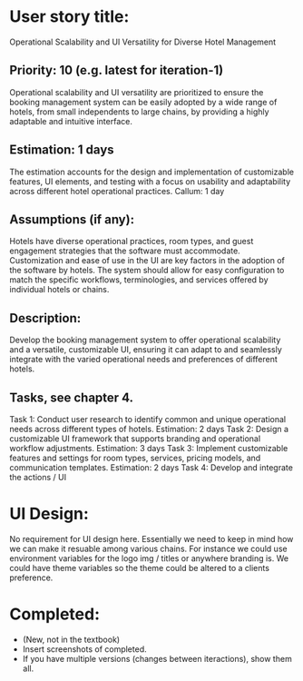 # User story title:  
Operational Scalability and UI Versatility for Diverse Hotel Management

## Priority: 10 (e.g. latest for iteration-1)
Operational scalability and UI versatility are prioritized to ensure the booking management system can be easily adopted by a wide range of hotels, from small independents to large chains, by providing a highly adaptable and intuitive interface.

## Estimation: 1 days
The estimation accounts for the design and implementation of customizable features, UI elements, and testing with a focus on usability and adaptability across different hotel operational practices.
Callum: 1 day

## Assumptions (if any):
Hotels have diverse operational practices, room types, and guest engagement strategies that the software must accommodate.
Customization and ease of use in the UI are key factors in the adoption of the software by hotels.
The system should allow for easy configuration to match the specific workflows, terminologies, and services offered by individual hotels or chains.

## Description: 
Develop the booking management system to offer operational scalability and a versatile, customizable UI, ensuring it can adapt to and seamlessly integrate with the varied operational needs and preferences of different hotels.

## Tasks, see chapter 4.

Task 1: Conduct user research to identify common and unique operational needs across different types of hotels. Estimation: 2 days
Task 2: Design a customizable UI framework that supports branding and operational workflow adjustments. Estimation: 3 days
Task 3: Implement customizable features and settings for room types, services, pricing models, and communication templates. Estimation: 2 days
Task 4: Develop and integrate the actions / UI


# UI Design:
No requirement for UI design here. Essentially we need to keep in mind how we can make it resuable among various chains. For instance we could use environment variables for the logo img / titles or anywhere branding is. We could have theme variables so the theme could be altered to a clients preference. 

# Completed:
* (New, not in the textbook) 
* Insert screenshots of completed. 
* If you have multiple versions (changes between iteractions), show them all.
